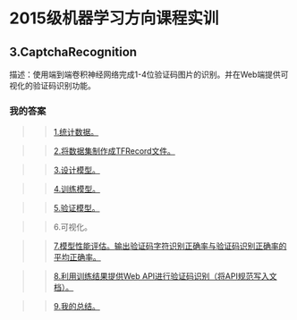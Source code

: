 # 2015级机器学习方向课程实训  

## 3.CaptchaRecognition

描述：使用端到端卷积神经网络完成1-4位验证码图片的识别。并在Web端提供可视化的验证码识别功能。

### 我的答案

>> [1.统计数据。](https://github.com/m-L-0/17b-LiShuHang-2015/blob/master/CaptchaRecognition/NUM.ipynb)

>> [2.将数据集制作成TFRecord文件。](https://github.com/m-L-0/17b-LiShuHang-2015/blob/master/CaptchaRecognition/totfrecord.py)
        
>> [3.设计模型。](https://github.com/m-L-0/17b-LiShuHang-2015/blob/master/CaptchaRecognition/CNN.ipynb)

>> [4.训练模型。](https://github.com/m-L-0/17b-LiShuHang-2015/blob/master/CaptchaRecognition/CNN.ipynb)

>> [5.验证模型。](https://github.com/m-L-0/17b-LiShuHang-2015/blob/master/CaptchaRecognition/TEST.ipynb)
       
>> 6.可视化。

>> [7.模型性能评估。输出验证码字符识别正确率与验证码识别正确率的平均正确率。](https://github.com/m-L-0/17b-LiShuHang-2015/blob/master/CaptchaRecognition/TEST.ipynb)

>> [8.利用训练结果提供Web API进行验证码识别（将API规范写入文档）。](https://github.com/m-L-0/17b-LiShuHang-2015/blob/master/CaptchaRecognition/web/Remine.md)

>> [9.我的总结。](https://github.com/m-L-0/17b-LiShuHang-2015/blob/master/CaptchaRecognition/CaptchaRecognition%E4%BD%9C%E4%B8%9A%E6%96%87%E6%A1%A3.md)
